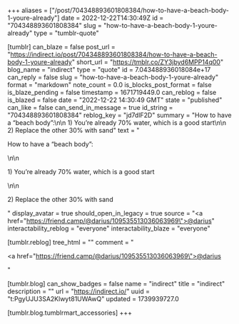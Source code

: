 +++
aliases = ["/post/704348893601808384/how-to-have-a-beach-body-1-youre-already"]
date = 2022-12-22T14:30:49Z
id = "704348893601808384"
slug = "how-to-have-a-beach-body-1-youre-already"
type = "tumblr-quote"

[tumblr]
can_blaze = false
post_url = "https://indirect.io/post/704348893601808384/how-to-have-a-beach-body-1-youre-already"
short_url = "https://tmblr.co/ZY3jbyd6MPP14q00"
blog_name = "indirect"
type = "quote"
id = 7.043488936018084e+17
can_reply = false
slug = "how-to-have-a-beach-body-1-youre-already"
format = "markdown"
note_count = 0.0
is_blocks_post_format = false
is_blaze_pending = false
timestamp = 1671719449.0
can_reblog = false
is_blazed = false
date = "2022-12-22 14:30:49 GMT"
state = "published"
can_like = false
can_send_in_message = true
id_string = "704348893601808384"
reblog_key = "jd7dlF2D"
summary = "How to have a “beach body”:\n\n 1) You’re already 70% water, which is a good start\n\n 2) Replace the other 30% with sand"
text = "<p>How to have a &ldquo;beach body&rdquo;:</p>\n\n<p>1) You&rsquo;re already 70% water, which is a good start</p>\n\n<p>2) Replace the other 30% with sand</p>"
display_avatar = true
should_open_in_legacy = true
source = "<a href=\"https://friend.camp/@darius/109535513036063969\">@darius</a>"
interactability_reblog = "everyone"
interactability_blaze = "everyone"

[tumblr.reblog]
tree_html = ""
comment = "<p><a href=\"https://friend.camp/@darius/109535513036063969\">@darius</a></p>"

[tumblr.blog]
can_show_badges = false
name = "indirect"
title = "indirect"
description = ""
url = "https://indirect.io/"
uuid = "t:PgyUJU3SA2Klwyt81UWAwQ"
updated = 1739939727.0

[tumblr.blog.tumblrmart_accessories]
+++

